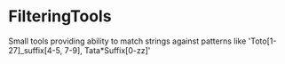 # FilteringTools

Small tools providing ability to match strings against patterns like 'Toto[1-27]_suffix[4-5, 7-9], Tata*Suffix[0-zz]'
